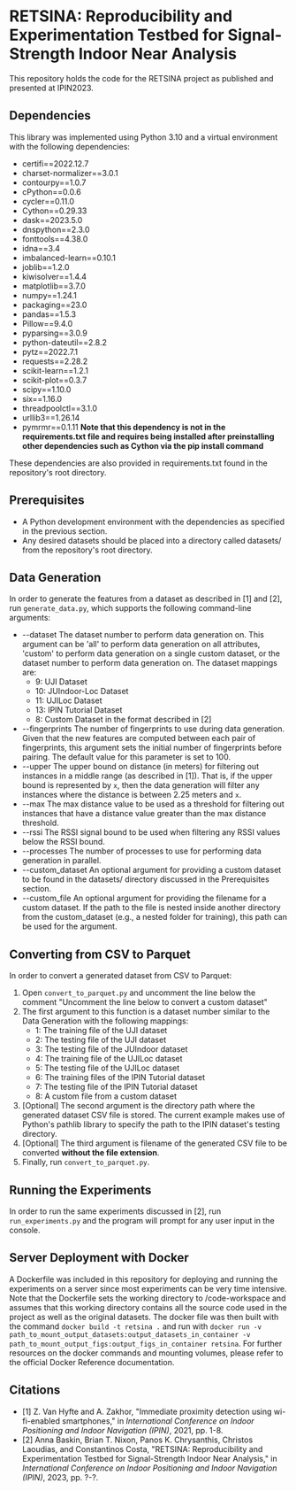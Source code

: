 # RETSINA: Reproducibility and Experimentation Testbed for Signal-Strength Indoor Near Analysis

This repository holds the code for the RETSINA project as published and presented at IPIN2023.

## Dependencies

This library was implemented using Python 3.10 and a virtual environment with the following dependencies:

- certifi==2022.12.7
- charset-normalizer==3.0.1
- contourpy==1.0.7
- cPython==0.0.6
- cycler==0.11.0
- Cython==0.29.33
- dask==2023.5.0
- dnspython==2.3.0
- fonttools==4.38.0
- idna==3.4
- imbalanced-learn==0.10.1
- joblib==1.2.0
- kiwisolver==1.4.4
- matplotlib==3.7.0
- numpy==1.24.1
- packaging==23.0
- pandas==1.5.3
- Pillow==9.4.0
- pyparsing==3.0.9
- python-dateutil==2.8.2
- pytz==2022.7.1
- requests==2.28.2
- scikit-learn==1.2.1
- scikit-plot==0.3.7
- scipy==1.10.0
- six==1.16.0
- threadpoolctl==3.1.0
- urllib3==1.26.14
- pymrmr==0.1.11 **Note that this dependency is not in the requirements.txt file and requires being installed after
  preinstalling other dependencies such as Cython via the pip install command**

These dependencies are also provided in requirements.txt found in the repository's root directory.

## Prerequisites

- A Python development environment with the dependencies as specified in the previous section.
- Any desired datasets should be placed into a directory called datasets/ from the repository's root directory.

## Data Generation

In order to generate the features from a dataset as described in [1] and [2], run `generate_data.py`, which supports the
following command-line arguments:

- \--dataset The dataset number to perform data generation on. This argument can be 'all' to perform data generation on
  all attributes, 'custom' to perform data generation on a single custom dataset, or the dataset number to perform data
  generation on. The dataset mappings are:
    - 9: UJI Dataset
    - 10: JUIndoor-Loc Dataset
    - 11: UJILoc Dataset
    - 13: IPIN Tutorial Dataset
    - 8: Custom Dataset in the format described in [2]
- \--fingerprints The number of fingerprints to use during data generation. Given that the new features are computed
  between each pair of fingerprints, this argument sets the initial number of fingerprints before pairing. The default
  value for this parameter is set to 100.
- \--upper The upper bound on distance (in meters) for filtering out instances in a middle range (as described in [1]).
  That is, if the upper bound is represented by `x`, then the data generation will filter any instances where the
  distance is between 2.25 meters and `x`.
- \--max The max distance value to be used as a threshold for filtering out instances that have a distance value greater
  than the max distance threshold.
- \--rssi The RSSI signal bound to be used when filtering any RSSI values below the RSSI bound.
- \--processes The number of processes to use for performing data generation in parallel.
- \--custom_dataset An optional argument for providing a custom dataset to be found in the datasets/ directory discussed
  in the Prerequisites section.
- \--custom_file An optional argument for providing the filename for a custom dataset. If the path to the file is nested
  inside another directory from the custom_dataset (e.g., a nested folder for training), this path can be used for
  the argument.

## Converting from CSV to Parquet

In order to convert a generated dataset from CSV to Parquet:

1. Open `convert_to_parquet.py` and uncomment the line below the comment "Uncomment the line below to convert a custom
   dataset"
2. The first argument to this function is a dataset number similar to the Data Generation with the following mappings:
    - 1: The training file of the UJI dataset
    - 2: The testing file of the UJI dataset
    - 3: The testing file of the JUIndoor dataset
    - 4: The training file of the UJILoc dataset
    - 5: The testing file of the UJILoc dataset
    - 6: The training files of the IPIN Tutorial dataset
    - 7: The testing file of the IPIN Tutorial dataset
    - 8: A custom file from a custom dataset
3. [Optional] The second argument is the directory path where the generated dataset CSV file is stored. The current
   example makes use of Python's pathlib library to specify the path to the IPIN dataset's testing directory.
4. [Optional] The third argument is filename of the generated CSV file to be converted **without the file extension**.
5. Finally, run `convert_to_parquet.py`.

## Running the Experiments

In order to run the same experiments discussed in [2], run `run_experiments.py` and the program will prompt for any user
input in the console.

## Server Deployment with Docker

A Dockerfile was included in this repository for deploying and running the experiments on a server since most
experiments can be very time intensive. Note that the Dockerfile sets the working directory to /code-workspace and
assumes that this working directory contains all the source code used in the project as well as the original datasets. The docker file
was then built with the command `docker build -t retsina .` and run
with `docker run -v path_to_mount_output_datasets:output_datasets_in_container -v path_to_mount_output_figs:output_figs_in_container retsina`.
For further resources on the docker commands and mounting volumes, please refer to the official Docker Reference
documentation.

## Citations

- [1] Z. Van Hyfte and A. Zakhor, "Immediate proximity detection using wi-fi-enabled smartphones," in *International
  Conference on Indoor Positioning and Indoor Navigation (IPIN)*, 2021, pp. 1-8.
- [2] Anna Baskin, Brian T. Nixon, Panos K. Chrysanthis, Christos Laoudias, and Constantinos Costa, "RETSINA:
  Reproducibility and Experimentation Testbed for Signal-Strength Indoor Near Analysis," in *International Conference on
  Indoor Positioning and Indoor Navigation (IPIN)*, 2023, pp. ?-?. 
